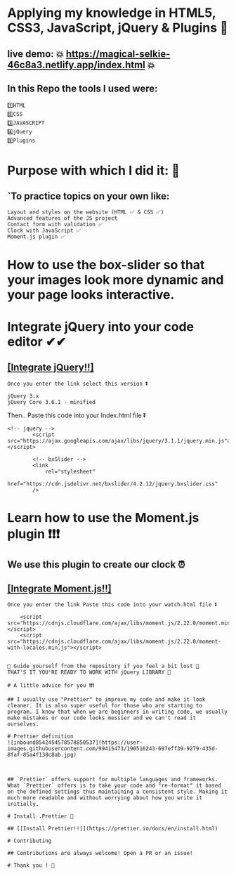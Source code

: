 # Applying my knowledge in HTML5, CSS3, JavaScript, jQuery & Plugins 🎨

## live demo: 💥 https://magical-selkie-46c8a3.netlify.app/index.html 💥

## In this Repo the tools I used were:

```
1️⃣HTML
2️⃣CSS
3️⃣JAVASCRIPT
4️⃣jQuery
5️⃣Plugins
```

# Purpose with which I did it: 🌈

## `To practice topics on your own like:
````
Layout and styles on the website (HTML ✅ & CSS ✅)
Advanced features of the JS project
Contact form with validation ✅
Clock with JavaScript ✅
Moment.js plugin ✅

````

# How to use the box-slider so that your images look more dynamic and your page looks interactive.
# Integrate jQuery into your code editor ✔✔

## [[Integrate jQuery!!]](https://releases.jquery.com/)

```
Once you enter the link select this version ⏬

jQuery 3.x
jQuery Core 3.6.1 - minified
```

Then.. Paste this code into your Index.html file ⏬

```
<!-- jquery -->
        <script src="https://ajax.googleapis.com/ajax/libs/jquery/3.1.1/jquery.min.js"></script>

        <!-- bxSlider -->
        <link
            rel="stylesheet"
            href="https://cdn.jsdelivr.net/bxslider/4.2.12/jquery.bxslider.css"
        />
```

# Learn how to use the Moment.js plugin ❗❗❗
## We use this plugin to create our clock ⏰
## [[Integrate Moment.js!!]](https://cdnjs.com/libraries/moment.js)

```
Once you enter the link Paste this code into your watch.html file ⏬

```
<!-- moment.js -->
        <script src="https://cdnjs.cloudflare.com/ajax/libs/moment.js/2.22.0/moment.min.js"></script>
        <script src="https://cdnjs.cloudflare.com/ajax/libs/moment.js/2.22.0/moment-with-locales.min.js"></script>
```

🔸 Guide yourself from the repository if you feel a bit lost 🔸
THAT'S IT YOU'RE READY TO WORK WITH jQuery LIBRARY 🔸

# A little advice for you ❗❗❗

## I usually use "Prettier" to improve my code and make it look cleaner. It is also super useful for those who are starting to program. I know that when we are beginners in writing code, we usually make mistakes or our code looks messier and we can't read it ourselves.

# Prettier definition
![inbound8542454578578850537](https://user-images.githubusercontent.com/99415473/190516243-697eff39-9279-435d-8faf-85a4f138c8ab.jpg)



## `Prettier` offers support for multiple languages and frameworks. What `Prettier` offers is to take your code and "re-format" it based on the defined settings thus maintaining a consistent style. Making it much more readable and without worrying about how you write it initially.

# Install .Prettier 🧮

## [[Install Prettier!!]](https://prettier.io/docs/en/install.html)

# Contributing

## Contributions are always welcome! Open a PR or an issue!

# Thank you ! 👋
